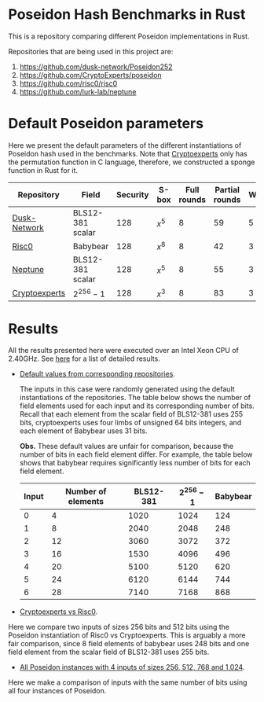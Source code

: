 # Poseidon Hash Benchmarks in Rust
This is a repository comparing different Poseidon implementations in Rust.

Repositories that are being used in this project are:
1. https://github.com/dusk-network/Poseidon252
2. https://github.com/CryptoExperts/poseidon
3. https://github.com/risc0/risc0 
4. https://github.com/lurk-lab/neptune

# Default Poseidon parameters

Here we present the default parameters of the different instantiations of Poseidon hash used in the benchmarks. Note that [Cryptoexperts](https://github.com/CryptoExperts/poseidon) only has the permutation function in C language, therefore, we constructed a sponge function in Rust for it.


| Repository   | Field | Security | S-box | Full rounds | Partial rounds| Width|
| -------------| -------- | -------- |-------- |-------- |-------- |-------- |
| [Dusk-Network](https://github.com/dusk-network/Poseidon252) | BLS12-381 scalar     |  128    | $x^5$ |  8 | 59| 5|
| [Risc0](https://github.com/risc0/risc0)        | Babybear |  128 |  $x^8$ |  8 | 42 | 3 |
| [Neptune](https://github.com/lurk-lab/neptune)      | BLS12-381 scalar | 128 |  $x^5$ |  8 | 55 | 3 |
| [Cryptoexperts](https://github.com/CryptoExperts/poseidon)| $2^{256}-1$ | 128 |  $x^3$ |  8 | 83 | 3 |

# Results

All the results presented here were executed over an Intel Xeon CPU of 2.40GHz. See [here](https://mdvillagra.github.io/poseidon-benchmarks/) for a list of detailed results.

* [Default values from corresponding repositories](https://mdvillagra.github.io/poseidon-benchmarks/Poseidon-Xeon/report/index.html).
  
  The inputs in this case were randomly generated using the default instantiations of the repositories. The table below shows the number of field elements used for each input and its corresponding number of bits. Recall that each element from the scalar field of BLS12-381 uses 255 bits, cryptoexperts uses four limbs of unsigned 64 bits integers, and each element of Babybear uses 31 bits.

  **Obs.** These default values are unfair for comparison, because the number of bits in each field element differ. For example, the table below shows that babybear requires significantly less number of bits for each field element.
  
  | Input | Number of elements | BLS12-381 | $2^{256}-1$ | Babybear |
  | ----- | ------------------ | --------- | ----------- | -------- |
  | 0     | 4                  | 1020      | 1024        | 124      |
  | 1     | 8                  | 2040      | 2048        | 248      |
  | 2     | 12                 | 3060      | 3072        | 372      |
  | 3     | 16                 | 1530      | 4096        | 496      |
  | 4     | 20                 | 5100      | 5120        | 620      |
  | 5     | 24                 | 6120      | 6144        | 744      |
  | 6     | 28                 | 7140      | 7168        | 868      |
  
* [Cryptoexperts vs Risc0](https://mdvillagra.github.io/poseidon-benchmarks/Poseidon-cryptoexperts-vs-risc0/report/index.html).

Here we compare two inputs of sizes 256 bits and 512 bits using the Poseidon instantiation of Risc0 vs Cryptoexperts. This is arguably a more fair comparison, since 8 field elements of babybear uses 248 bits and one field element from the scalar field of BLS12-381 uses 255 bits.

* [All Poseidon instances with 4 inputs of sizes 256, 512, 768 and 1,024](https://mdvillagra.github.io/poseidon-benchmarks/criterion/Poseidon-all/report/index.html).

Here we make a comparison of inputs with the same number of bits using all four instances of Poseidon.